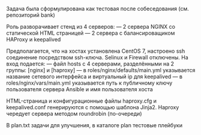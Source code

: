 Задача была сформулирована как тестовая после собеседования (см. репозиторий bank)

Роль разворачивает стенд из 4 серверов: 
— 2 сервера NGINX со статической HTML страницей
— 2 сервера с балансироващиком HAProxy и keepalived

Предполагается, что на хостах установлена CentOS 7, настроено ssh соединение посредством ssh-ключа. Selinux и Firewall отключены.
На вход подается:
— файл hosts с 4 серверами, разделёнными на 2 группы: [nginx] и [haproxy]
— в roles/nginx/defaults/main.yml указывается название сетевого интерфейса и виртуальный ip для keepalived
— в roles/nginx/vars/main.yml указывается путь к публичному ключу пользователя сервера Ansible и имя пользователя хоста

HTML-страница и конфигурационные файлы haproxy.cfg и keepalived.conf генерируются с помощью шаблона Jinja2.
Haproxy чередует сервера методом roundrobin (по-очереди)

В plan.txt задачи для улучшения, в каталоге plan тестовые плейбуки
